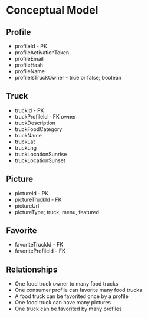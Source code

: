 # Conceptual Model

## Profile
* profileId - PK
* profileActivationToken
* profileEmail
* profileHash
* profileName
* profileIsTruckOwner - true or false; boolean 

## Truck
* truckId - PK
* truckProfileId - FK owner
* truckDescription
* truckFoodCategory
* truckName
* truckLat
* truckLng
* truckLocationSunrise
* truckLocationSunset

## Picture 
* pictureId - PK
* pictureTruckId - FK
* pictureUrl
* pictureType; truck, menu, featured

## Favorite
* favoriteTruckId - FK 
* favoriteProfileId - FK

## Relationships
* One food truck owner to many food trucks
* One consumer profile can favorite many food trucks
* A food truck can be favorited once by a profile 
* One food truck can have many pictures
* One truck can be favorited by many profiles 